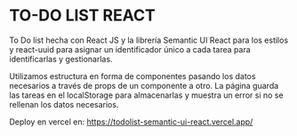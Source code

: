 # TO-DO LIST REACT

To Do list hecha con React JS y la librería Semantic UI React para los estilos y react-uuid para asignar un identificador único a cada tarea para identificarlas y gestionarlas.

Utilizamos estructura en forma de componentes pasando los datos necesarios a través de props de un componente a otro.
La página guarda las tareas en el localStorage para almacenarlas y muestra un error si no se rellenan los datos necesarios.

Deploy en vercel en:
https://todolist-semantic-ui-react.vercel.app/
